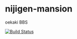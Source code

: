 nijigen-mansion
===============
oekaki BBS

[![Build Status](https://travis-ci.org/orangepillow/nijigen-mansion.svg?branch=develop)](https://travis-ci.org/orangepillow/nijigen-mansion)
